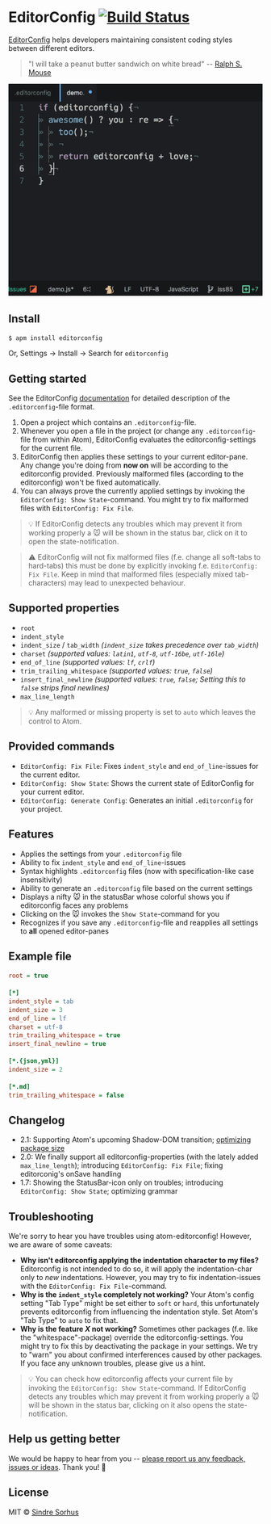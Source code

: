 # EditorConfig [![Build Status](https://travis-ci.org/sindresorhus/atom-editorconfig.svg?branch=master)](https://travis-ci.org/sindresorhus/atom-editorconfig)

[EditorConfig](http://editorconfig.org) helps developers maintaining consistent coding styles between different editors.

> "I will take a peanut butter sandwich on white bread" -- [Ralph S. Mouse](https://www.youtube.com/watch?v=3funeDWFr9g)

![](https://raw.githubusercontent.com/sindresorhus/atom-editorconfig/master/fievel-mousekewitz48.gif)


## Install

```
$ apm install editorconfig
```

Or, Settings → Install → Search for `editorconfig`


## Getting started

See the EditorConfig [documentation](http://editorconfig.org) for detailed description of the `.editorconfig`-file format.

1. Open a project which contains an `.editorconfig`-file.
2. Whenever you open a file in the project (or change any `.editorconfig`-file from within Atom), EditorConfig evaluates the editorconfig-settings for the current file.
3. EditorConfig then applies these settings to your current editor-pane. Any change you're doing from **now on** will be according to the editorconfig provided. Previously malformed files (according to the editorconfig) won't be fixed automatically.
4. You can always prove the currently applied settings by invoking the `EditorConfig: Show State`-command. You might try to fix malformed files with `EditorConfig: Fix File`.

> :bulb: If EditorConfig detects any troubles which may prevent it from working properly a  :mouse: will be shown in the status bar, click on it to open the state-notification.

> :warning: EditorConfig will not fix malformed files (f.e. change all soft-tabs to hard-tabs) this must be done by explicitly invoking f.e. `EditorConfig: Fix File`. Keep in mind that malformed files (especially mixed tab-characters) may lead to unexpected behaviour.


## Supported properties

- `root`
- `indent_style`
- `indent_size` / `tab_width` *(`indent_size` takes precedence over `tab_width`)*
- `charset` *(supported values: `latin1`, `utf-8`, `utf-16be`, `utf-16le`)*
- `end_of_line` *(supported values: `lf`, `crlf`)*
- `trim_trailing_whitespace` *(supported values: `true`, `false`)*
- `insert_final_newline` *(supported values: `true`, `false`; Setting this to `false` strips final newlines)*
- `max_line_length`

> :bulb: Any malformed or missing property is set to `auto` which leaves the control to Atom.

## Provided commands

- `EditorConfig: Fix File`: Fixes `indent_style` and `end_of_line`-issues for the current editor.
- `EditorConfig: Show State`: Shows the current state of EditorConfig for your current editor.
- `EditorConfig: Generate Config`: Generates an initial `.editorconfig` for your project.


## Features

- Applies the settings from your `.editorconfig` file
- Ability to fix `indent_style` and `end_of_line`-issues
- Syntax highlights `.editorconfig` files (now with specification-like case insensitivity)
- Ability to generate an `.editorconfig` file based on the current settings
- Displays a nifty :mouse: in the statusBar whose colorful shows you if editorconfig faces any problems
- Clicking on the :mouse: invokes the `Show State`-command for you
- Recognizes if you save any `.editorconfig`-file and reapplies all settings to **all** opened editor-panes


## Example file

```ini
root = true

[*]
indent_style = tab
indent_size = 3
end_of_line = lf
charset = utf-8
trim_trailing_whitespace = true
insert_final_newline = true

[*.{json,yml}]
indent_size = 2

[*.md]
trim_trailing_whitespace = false
```


## Changelog

- 2.1: Supporting Atom's upcoming Shadow-DOM transition; [optimizing package size](https://github.com/sindresorhus/atom-editorconfig/pull/153)
- 2.0: We finally support all editorconfig-properties (with the lately added `max_line_length`); introducing `EditorConfig: Fix File`; fixing editorconig's onSave handling
- 1.7: Showing the StatusBar-icon only on troubles; introducing `EditorConfig: Show State`; optimizing grammar


## Troubleshooting

We're sorry to hear you have troubles using atom-editorconfig! However, we are aware of some caveats:

- **Why isn't editorconfig applying the indentation character to my files?** Editorconfig is not intended to do so, it will apply the indentation-char only to *new* indentations. However, you may try to fix indentation-issues with the `EditorConfig: Fix File`-command.
- **Why is the `indent_style` completely not working?** Your Atom's config setting "Tab Type" might be set either to `soft` or `hard`, this unfortunately prevents editorconfig from influencing the indentation style. Set Atom's "Tab Type" to `auto` to fix that.
- **Why is the feature _X_ not working?** Sometimes other packages (f.e. like the "whitespace"-package) override the editorconfig-settings. You might try to fix this by deactivating the package in your settings. We try to "warn" you about confirmed interferences caused by other packages. If you face any unknown troubles, please give us a hint.

> :bulb: You can check how editorconfig affects your current file by invoking the `EditorConfig: Show State`-command. If EditorConfig detects any troubles which may prevent it from working properly a  :mouse: will be shown in the status bar, clicking on it also opens the state-notification.


## Help us getting better

We would be happy to hear from you -- [please report us any feedback, issues or ideas](https://github.com/sindresorhus/atom-editorconfig/issues/new). Thank you! :gift_heart:


## License

MIT © [Sindre Sorhus](https://sindresorhus.com)
